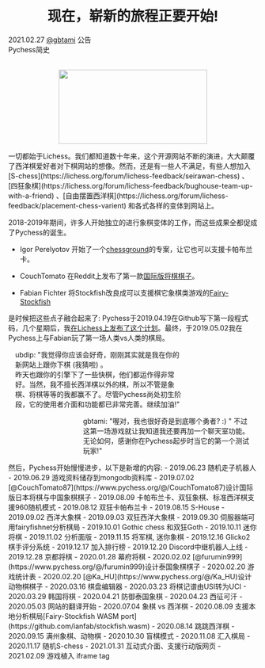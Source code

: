 <h1 align="center">现在，崭新的旅程正要开始!</h1>

<div class="meta-headline">
    <div class= "meta">
        <span class="text">2021.02.27</span>
        <span class="text"><a href="/@/gbtami">@gbtami</a></span>
        <span class="text">公告</span>
    </div>
    <div class= "headline">Pychess简史</div>
</div>
</br>

<p align="center">
    <img src="https://github.com/gbtami/pychess-variants/blob/master/static/images/TomatoPlasticSet.svg" width="300" height="150">
</p>
一切都始于Lichess。我们都知道数十年来，这个开源网站不断的演进，大大颠覆了西洋棋爱好者对下棋网站的想像。然而，还是有一些人不满足，有些人想加入[S-chess](https://lichess.org/forum/lichess-feedback/seirawan-chess) 、[四狂象棋](https://lichess.org/forum/lichess-feedback/bughouse-team-up-with-a-friend) 、[自由摆置西洋棋](https://lichess.org/forum/lichess-feedback/placement-chess-varient) 和各式各样的变体到网站上。

2018-2019年期间，许多人开始独立的进行象棋变体的工作，而这些成果全都促成了Pychess的诞生。 <br>

 - Igor Perelyotov 开始了一个[chessground](https://github.com/IgorPerelyotov/chessground/tree/dev/capablanca)的专案，让它也可以支援卡帕布兰卡。 </br>

 - CouchTomato 在Reddit上发布了第一款[国际版将棋棋子](https://www.reddit.com/r/shogi/comments/bn586v/modifiedredesigned_hidetchi_international_pieces/)。 </br>

 - Fabian Fichter 将Stockfish改良成可以支援棋它象棋类游戏的[Fairy-Stockfish](https://github.com/ianfab/Fairy-Stockfish)</br>

是时候把这些点子融合起来了:
Pychess于2019.04.19在Github写下第一段程式码，几个星期后，我[在Lichess上发布了这个计划](https://lichess.org/forum/off-topic-discussion/lichess-survey-would-you-like-to-see-eastern-chess-variants-here-on-lichess#9)。最终，于2019.05.02我在Pychess上与Fabian玩了第一场人类vs人类的棋局。

<p style="background:var(--game-hover);padding-left:1em;padding-right:30%">
ubdip:
"我觉得你应该会好奇，刚刚其实就是我在你的新网站上跟你下棋 (我猜啦) 。 </br>
昨天也跟你的引擎下了一些快棋，他们都运作得非常好。当然，我不擅长西洋棋以外的棋，所以不管是象棋、将棋等等的我都赢不了。尽管Pychess尚处初生阶段，它的使用者介面和功能都已非常完善。继续加油!"</br>
</p>

<p style="background:var(--clock-hurry-bg);align:right;padding-left:30%;padding-right:1em">
gbtami:
"喔对，我也很好奇是到底哪个勇者? :) "
不过这第一场游戏就让我知道我还要再加一个聊天室功能。
无论如何，感谢你在Pychess起步时当它的第一个测试玩家!"
</p>
然后，Pychess开始慢慢进步，以下是新增的内容:
 - 2019.06.23 随机走子机器人
 - 2019.06.29 游戏资料储存到mongodb资料库
 - 2019.07.02 [@CouchTomato87](https://www.pychess.org/@/CouchTomato87)设计国际版日本将棋与中国象棋棋子
 - 2019.08.09 卡帕布兰卡、双狂象棋、标准西洋棋支援960随机模式
 - 2019.08.12 双狂卡帕布兰卡
 - 2019.08.15 S-House
 - 2019.09.02 西洋大象棋
 - 2019.09.03 双狂西洋大象棋
 - 2019.09.30 伺服器端可用fairyfishnet分析棋局
 - 2019.10.01 Gothic chess 和双狂Goth
 - 2019.10.11 迷你将棋
 - 2019.11.02 分析面版
 - 2019.11.15 将军棋, 迷你象棋
 - 2019.12.16 Glicko2 棋手评分系统
 - 2019.12.17 加入排行榜
 - 2019.12.20 Discord中继机器人上线
 - 2019.12.28 京都将棋
 - 2020.01.28 幕府将棋
 - 2020.02.02 [@furumin999](https://www.pychess.org/@/furumin999)设计泰国象棋棋子
 - 2020.02.20 游戏统计表
 - 2020.02.20 [@Ka_HU](https://www.pychess.org/@/Ka_HU)设计动物棋棋子
 - 2020.03.16 棋盘编辑器
 - 2020.03.23 将棋记谱由USI转为UCI
 - 2020.03.29 韩国将棋
 - 2020.04.21 防御泰国象棋
 - 2020.04.23 西征可汗
 - 2020.05.03 网站的翻译开始
 - 2020.07.04 象棋 vs 西洋棋
 - 2020.08.09 支援本地分析棋局[Fairy-Stockfish WASM port](https://github.com/ianfab/stockfish.wasm)
 - 2020.08.14 跳跳西洋棋
 - 2020.09.15 满州象棋、动物棋
 - 2020.10.30 盲棋模式
 - 2020.11.08 汇入棋局
 - 2020.11.17 随机S-chess
 - 2021.01.31 互动式介面、支援行动版网页
 - 2021.02.09 游戏植入 iframe tag
</br>
